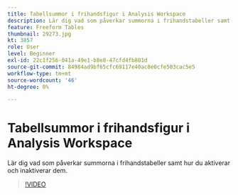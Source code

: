 ```yaml
---
title: Tabellsummor i frihandsfigur i Analysis Workspace
description: Lär dig vad som påverkar summorna i frihandstabeller samt hur du aktiverar och inaktiverar dem.
feature: Freeform Tables
thumbnail: 29273.jpg
kt: 3857
role: User
level: Beginner
exl-id: 22c1f256-041a-49e1-b8e8-47cfd4fb801d
source-git-commit: 84984ad9bf65cfc69117e40ac0e0cfe503cac5e5
workflow-type: tm+mt
source-wordcount: '46'
ht-degree: 0%

---
```


# Tabellsummor i frihandsfigur i Analysis Workspace

Lär dig vad som påverkar summorna i frihandstabeller samt hur du aktiverar och inaktiverar dem.

>[!VIDEO](https://video.tv.adobe.com/v/3437404/?quality=12&learn=on&captions=swe)
